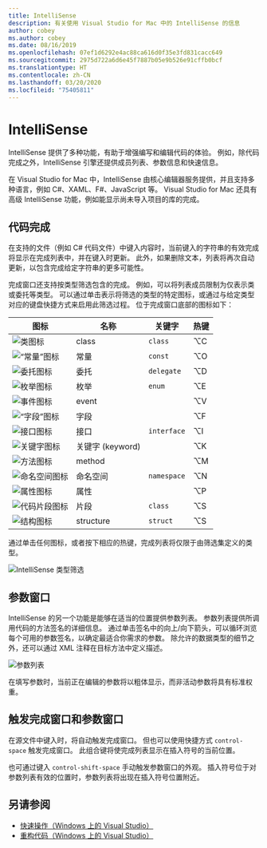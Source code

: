 ```yaml
---
title: IntelliSense
description: 有关使用 Visual Studio for Mac 中的 IntelliSense 的信息
author: cobey
ms.author: cobey
ms.date: 08/16/2019
ms.openlocfilehash: 07ef1d6292e4ac88ca616d0f35e3fd831cacc649
ms.sourcegitcommit: 2975d722a6d6e45f7887b05e9b526e91cffb0bcf
ms.translationtype: HT
ms.contentlocale: zh-CN
ms.lasthandoff: 03/20/2020
ms.locfileid: "75405811"
---
```

# <a name="intellisense"></a>IntelliSense

IntelliSense 提供了多种功能，有助于增强编写和编辑代码的体验。 例如，除代码完成之外，IntelliSense 引擎还提供成员列表、参数信息和快速信息。

在 Visual Studio for Mac 中，IntelliSense 由核心编辑器服务提供，并且支持多种语言，例如 C#、XAML、F#、JavaScript 等。 Visual Studio for Mac 还具有高级 IntelliSense 功能，例如能显示尚未导入项目的库的完成。

## <a name="code-completion"></a>代码完成

在支持的文件（例如 C# 代码文件）中键入内容时，当前键入的字符串的有效完成将显示在完成列表中，并在键入时更新。 此外，如果删除文本，列表将再次自动更新，以包含完成给定字符串的更多可能性。 

完成窗口还支持按类型筛选包含的完成。 例如，可以将列表成员限制为仅表示类或委托等类型。 可以通过单击表示将筛选的类型的特定图标，或通过与给定类型对应的键盘快捷方式来启用此筛选过程。 位于完成窗口底部的图标如下：

| 图标                         | 名称          | 关键字    | 热键 |
| -----------------------------|---------------| -----------|--------|
| ![类图标](media/classes-icon.png)  | class         | `class`    |  ⌥C
| ![“常量”图标](media/constant-icon.png) | 常量      | `const`    |  ⌥O
| ![委托图标](media/delegate-icon.png) | 委托      | `delegate` |  ⌥D
| ![枚举图标](media/enums-icon.png)    | 枚举          | `enum`     |  ⌥E
| ![事件图标](media/event-icon.png)    | event         |            |  ⌥V
| ![“字段”图标](media/fields-icon.png)   | 字段         |            |  ⌥F
| ![接口图标](media/interface-icon.png)| 接口     | `interface`|  ⌥I
| ![关键字图标](media/keyword-icon.png)  | 关键字 (keyword)       |            |  ⌥K
| ![方法图标](media/method-icon.png)   | method        |            |  ⌥M
| ![命名空间图标](media/namespace-icon.png)| 命名空间     | `namespace`|  ⌥N
| ![属性图标](media/props-icon.png)    | 属性      |            |  ⌥P
| ![代码片段图标](media/snippet-icon.png)  | 片段       | `class`    |  ⌥S
| ![结构图标](media/struct-icon.png)   | structure     | `struct`   |  ⌥S

通过单击任何图标，或者按下相应的热键，完成列表将仅限于由筛选集定义的类型。  

![IntelliSense 类型筛选](media/intellisense-typefiltering.gif)

## <a name="parameter-window"></a>参数窗口

IntelliSense 的另一个功能是能够在适当的位置提供参数列表。 参数列表提供所调用代码的方法签名的详细信息。 通过单击签名中的向上/向下箭头，可以循环浏览每个可用的参数签名，以确定最适合你需求的参数。 除允许的数据类型的细节之外，还可以通过 XML 注释在目标方法中定义描述。

![参数列表](media/intellisense-parameter.png)

在填写参数时，当前正在编辑的参数将以粗体显示，而非活动参数将具有标准权重。 


## <a name="triggering-completion-window-and-parameter-window"></a>触发完成窗口和参数窗口

在源文件中键入时，将自动触发完成窗口。 但也可以使用快捷方式 `control-space` 触发完成窗口。 此组合键将使完成列表显示在插入符号的当前位置。 

也可通过键入 `control-shift-space` 手动触发参数窗口的外观。 插入符号位于对参数列表有效的位置时，参数列表将出现在插入符号位置附近。

## <a name="see-also"></a>另请参阅

- [快速操作（Windows 上的 Visual Studio）](/visualstudio/ide/quick-actions)
- [重构代码（Windows 上的 Visual Studio）](/visualstudio/ide/refactoring-in-visual-studio)
